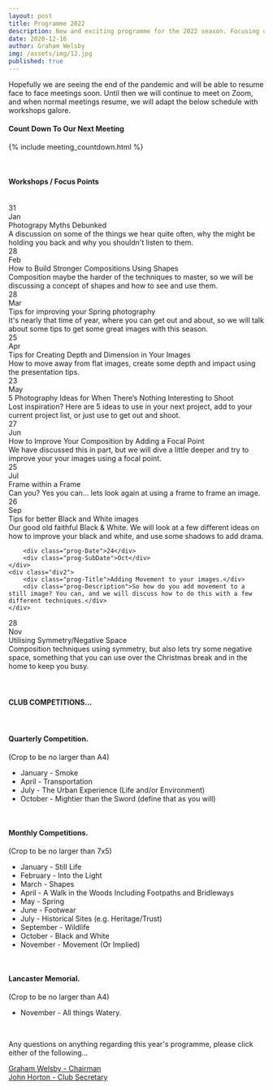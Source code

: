 ```yaml
---
layout: post
title: Programme 2022
description: New and exciting programme for the 2022 season. Focusing on Composition this year, with the usual technical tips and some project ideas for you to complete at home.
date: 2020-12-16
author: Graham Welsby
img: /assets/img/12.jpg
published: true
---
```


Hopefully we are seeing the end of the pandemic and will be able to resume face to face meetings soon. Until then we will continue to meet on Zoom, and when normal meetings resume, we will adapt the below schedule with workshops galore.


#### __Count Down To Our Next Meeting__


{% include meeting_countdown.html %}

 
<br>

#### __Workshops / Focus Points__

<br>

<div class="parent-prog">
	<div class="div1">
		<div class="prog-Date">31</div>
		<div class="prog-SubDate">Jan</div>
	</div>
	<div class="div2">
		<div class="prog-Title">Photograpy Myths Debunked</div>
		<div class="prog-Description">A discussion on some of the things we hear quite often, why the might be holding you back and why you shouldn't listen to them.</div>
	</div>
</div>



<div class="parent-prog">
	<div class="div1">
		<div class="prog-Date">28</div>
		<div class="prog-SubDate">Feb</div>
	</div>
	<div class="div2">
		<div class="prog-Title">How to Build Stronger Compositions Using Shapes</div>
		<div class="prog-Description">Composition maybe the harder of the techniques to master, so we will be discussing a concept of shapes and how to see and use them.</div>
	</div>
</div>



<div class="parent-prog">
	<div class="div1">
		<div class="prog-Date">28</div>
		<div class="prog-SubDate">Mar</div>
	</div>
	<div class="div2">
		<div class="prog-Title">Tips for improving your Spring photography</div>
		<div class="prog-Description">It's nearly that time of year, where you can get out and about, so we will talk about some tips to get some great images with this season.</div>
	</div>
</div>



<div class="parent-prog">
	<div class="div1">
		<div class="prog-Date">25</div>
		<div class="prog-SubDate">Apr</div>
	</div>
	<div class="div2">
		<div class="prog-Title">Tips for Creating Depth and Dimension in Your Images</div>
		<div class="prog-Description">How to move away from flat images, create some depth and impact using the presentation tips.</div>
	</div>
</div>



<div class="parent-prog">
	<div class="div1">
		<div class="prog-Date">23</div>
		<div class="prog-SubDate">May</div>
	</div>
	<div class="div2">
		<div class="prog-Title">5 Photography Ideas for When There’s Nothing Interesting to Shoot</div>
		<div class="prog-Description">Lost inspiration? Here are 5 ideas to use in your next project, add to your current project list, or just use to get out and shoot.</div>
	</div>
</div>



<div class="parent-prog">
	<div class="div1">
		<div class="prog-Date">27</div>
		<div class="prog-SubDate">Jun</div>
	</div>
	<div class="div2">
		<div class="prog-Title">How to Improve Your Composition by Adding a Focal Point</div>
		<div class="prog-Description">We have discussed this in part, but we will dive a little deeper and try to improve your your images using a focal point.</div>
	</div>
</div>


<div class="parent-prog">
	<div class="div1">
		<div class="prog-Date">25</div>
		<div class="prog-SubDate">Jul</div>
	</div>
	<div class="div2">
		<div class="prog-Title">Frame within a Frame</div>
		<div class="prog-Description">Can you? Yes you can... lets look again at using a frame to frame an image.</div>
	</div>

</div>


<!-- <div class="parent-prog">
	<div class="div1">	
		
		<span class="newBadge">NEW</span>

		<div class="prog-Date">24</div>
		<div class="prog-SubDate">Aug</div>
	</div>
	<div class="div2">
		<div class="prog-Title">Software Demo</div>
		<div class="prog-Description">This is the first August Meeting and an amendment to the years programme, we will be discussing 'GIMP' as a software alternative to Photoshop.</div>
	</div>
</div> -->



<div class="parent-prog">
	<div class="div1">
		<div class="prog-Date">26</div>
		<div class="prog-SubDate">Sep</div>
	</div>
	<div class="div2">
		<div class="prog-Title">Tips for better Black and White images</div>
		<div class="prog-Description">Our good old faithful Black &amp; White. We will look at a few different ideas on how to improve your black and white, and use some shadows to add drama.</div>
	</div>
</div>



<div class="parent-prog">
	<div class="div1">

<!-- 		<span class="newBadge">AMEND</span> -->

		<div class="prog-Date">24</div>
		<div class="prog-SubDate">Oct</div>
	</div>
	<div class="div2">
		<div class="prog-Title">Adding Movement to your images.</div>
		<div class="prog-Description">So how do you add movement to a still image? You can, and we will discuss how to do this with a few different techniques.</div>
	</div>
</div>



<div class="parent-prog">
	<div class="div1">
		<div class="prog-Date">28</div>
		<div class="prog-SubDate">Nov</div>
	</div>
	<div class="div2">
		<div class="prog-Title">Utilising Symmetry/Negative Space</div>
		<div class="prog-Description">Composition techniques using symmetry, but also lets try some negative space, something that you can use over the Christmas break and in the home to keep you busy.</div>
	</div>
</div>

<br>
<br>

#### CLUB COMPETITIONS...

<br>

#### Quarterly Competition.

<p class="prog-SubDesc">(Crop to be no larger than A4)</p>

* January - Smoke
* April - Transportation
* July - The Urban Experience (Life and/or Environment)
* October - Mightier than the Sword (define that as you will)

<br>

#### Monthly Competitions.

<p class="prog-SubDesc">(Crop to be no larger than 7x5)</p>

* January - Still Life
* February - Into the Light
* March - Shapes
* April - A Walk in the Woods Including Footpaths and Bridleways
* May - Spring
* June - Footwear
* July - Historical Sites (e.g. Heritage/Trust)
* September - Wildlife
* October - Black and White
* November - Movement (Or Implied)

<br>

#### Lancaster Memorial.
(Crop to be no larger than A4)

* November - All things Watery.


<br>

Any questions on anything regarding this year's programme, please click either of the following...

<a href="mailto:grahamwelsby@gmail.com">Graham Welsby - Chairman</a>
<br>
<a href="mailto:john.horton4@btinternet.com">John Horton - Club Secretary</a>


